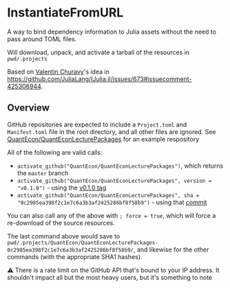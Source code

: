 # InstantiateFromURL

A way to bind dependency information to Julia assets without the need to pass around TOML files.

Will download, unpack, and activate a tarball of the resources in `pwd/.projects`

Based on [Valentin Churavy](https://github.com/vchuravy)'s idea in https://github.com/JuliaLang/IJulia.jl/issues/673#issuecomment-425306944.

## Overview

GitHub repositories are expected to include a `Project.toml` and `Manifest.toml` file in the root directory, and all other files are ignored.  See [QuantEcon/QuantEconLecturePackages](https://github.com/QuantEcon/QuantEconLecturePackages) for an example respository

All of the following are valid calls:

* `activate_github("QuantEcon/QuantEconLecturePackages")`, which returns the `master` branch
* `activate_github("QuantEcon/QuantEconLecturePackages", version = "v0.1.0")` - using the [v0.1.0 tag](https://github.com/QuantEcon/QuantEconLecturePackages/tree/v0.1.0)
* `activate_github("QuantEcon/QuantEconLecturePackages", sha = "0c2985ea398f2c1e7c6a3b3af2425286bf8f58b9")` - using that [commit](https://github.com/QuantEcon/QuantEconLecturePackages/commit/0c2985ea398f2c1e7c6a3b3af2425286bf8f58b9)

You can also call any of the above with `; force = true`, which will force a re-download of the source resources. 

The last command above would save to `pwd/.projects/QuantEcon/QuantEconLecturePackages-0c2985ea398f2c1e7c6a3b3af2425286bf8f58b9/`, and likewise for the other commands (with the appropriate SHA1 hashes).

:warning: There is a rate limit on the GitHub API that's bound to your IP address. It shouldn't impact all but the most heavy users, but it's something to note
